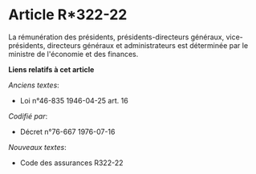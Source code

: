 # Article R*322-22

La rémunération des présidents, présidents-directeurs généraux, vice-présidents, directeurs généraux et administrateurs est
déterminée par le ministre de l'économie et des finances.

**Liens relatifs à cet article**

_Anciens textes_:

  - Loi n°46-835 1946-04-25 art. 16

_Codifié par_:

  - Décret n°76-667 1976-07-16

_Nouveaux textes_:

  - Code des assurances R322-22
